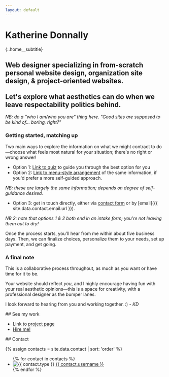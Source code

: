 ```yaml
---
layout: default
---
```


# Katherine Donnally

{:.home__subtitle}
## Web designer specializing in from-scratch personal website design, organization site design, &amp; project-oriented websites. <br/><br/> Let's explore what aesthetics can do when we leave respectability politics behind.

*NB: do a "who I am/who you are" thing here. "Good sites are supposed to be kind of... boring, right?"*

### Getting started, matching up

Two main ways to explore the information on what we might contract to do&mdash;choose what feels most natural for your situation; there's no right or wrong answer!

- Option 1: [Link to quiz]({{site.url}}{{site.baseurl}}/intake/) to guide you through the best option for you
- Option 2: [Link to menu-style arrangement]({{site.url}}{{site.baseurl}}/menu/) <!-- FAKE LINK - 4/17/19 --> of the same information, if you'd prefer a more self-guided approach.

*NB: these are largely the same information; depends on degree of self-guidance desired.*

- Option 3: get in touch directly, either via [contact form]({{site.url}}{{site.baseurl}}/contact/) or by [email]({{ site.data.contact.email.url }}).

*NB 2: note that options 1 & 2 both end in an intake form; you're not leaving them out to dry!*

Once the process starts, you'll hear from me within about five business days. Then, we can finalize choices, personalize them to your needs, set up payment, and get going.

### A final note

This is a collaborative process throughout, as much as you want or have time for it to be.

Your website should reflect *you*, and I highly encourage having fun with your real aesthetic opinions&mdash;this is a space for creativity, with a professional designer as the bumper lanes.

I look forward to hearing from you and working together. :) *- KD*

<section class="home__work" markdown="1">
## See my work

- Link to [project page]({{site.baseurl}}/projects/)
- [Hire me!]({{site.baseurl}}/intake/)
</section>

<section class="home__contact" markdown="1">
## Contact

{% assign contacts = site.data.contact | sort: 'order' %}
<ul class="home-contact__list">
{% for contact in contacts %}
<li class="home-contact__item">
	<img alt="{{ contact.type }}" title="{{ contact.type }}" src="{{ contact.img | relative_url }}">
	<a href="{{ contact.url }}">{{ contact.username }}</a>
</li>
{% endfor %}
</ul>
</section>